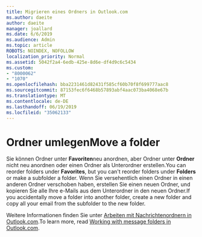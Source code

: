 ```yaml
---
title: Migrieren eines Ordners in Outlook.com
ms.author: daeite
author: daeite
manager: joallard
ms.date: 6/6/2019
ms.audience: Admin
ms.topic: article
ROBOTS: NOINDEX, NOFOLLOW
localization_priority: Normal
ms.assetid: 5042f2a4-6edb-425e-8d6e-df4d9c6c5434
ms.custom:
- "8000062"
- "1070"
ms.openlocfilehash: bba2231461d82431f585cf60b70f8f699777aac8
ms.sourcegitcommit: 87153fec6f6468b57893abf4aac073ba4068e67b
ms.translationtype: MT
ms.contentlocale: de-DE
ms.lasthandoff: 06/19/2019
ms.locfileid: "35062133"
---
```

# <a name="move-a-folder"></a><span data-ttu-id="a686c-102">Ordner umlegen</span><span class="sxs-lookup"><span data-stu-id="a686c-102">Move a folder</span></span>

<span data-ttu-id="a686c-103">Sie können Ordner unter **Favoriten**neu anordnen, aber Ordner unter **Ordner** nicht neu anordnen oder einen Ordner als Unterordner erstellen.</span><span class="sxs-lookup"><span data-stu-id="a686c-103">You can reorder folders under **Favorites**, but you can't reorder folders under **Folders** or make a subfolder a folder.</span></span> <span data-ttu-id="a686c-104">Wenn Sie versehentlich einen Ordner in einen anderen Ordner verschoben haben, erstellen Sie einen neuen Ordner, und kopieren Sie alle Ihre e-Mails aus dem Unterordner in den neuen Ordner.</span><span class="sxs-lookup"><span data-stu-id="a686c-104">If you accidentally move a folder into another folder, create a new folder and copy all your email from the subfolder to the new folder.</span></span>
  
<span data-ttu-id="a686c-105">Weitere Informationen finden Sie unter [Arbeiten mit Nachrichtenordnern in Outlook.com](https://support.office.com/article/6bb0723a-f39f-4a8d-bb3f-fab5dcc2510a).</span><span class="sxs-lookup"><span data-stu-id="a686c-105">To learn more, read [Working with message folders in Outlook.com](https://support.office.com/article/6bb0723a-f39f-4a8d-bb3f-fab5dcc2510a).</span></span>